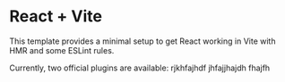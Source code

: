 # React + Vite

This template provides a minimal setup to get React working in Vite with HMR and some ESLint rules.

Currently, two official plugins are available:
rjkhfajhdf
jhfajjhajdh
fhajfh